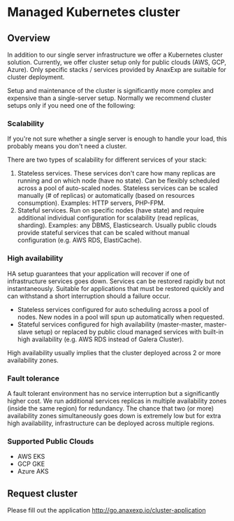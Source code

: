 # Managed Kubernetes cluster

## Overview

In addition to our single server infrastructure we offer a Kubernetes cluster solution. Currently, we offer cluster setup only for public clouds (AWS, GCP, Azure). Only specific stacks / services provided by AnaxExp are suitable for cluster deployment.

Setup and maintenance of the cluster is significantly more complex and expensive than a single-server setup. Normally we recommend cluster setups only if you need one of the following:

### Scalability

If you're not sure whether a single server is enough to handle your load, this probably means you don't need a cluster.

There are two types of scalability for different services of your stack:

1. Stateless services. These services don't care how many replicas are running and on which node (have no state). Can be flexibly scheduled across a pool of auto-scaled nodes. Stateless services can be scaled manually (# of replicas) or automatically (based on resources consumption). Examples: HTTP servers, PHP-FPM.
2. Stateful services. Run on specific nodes (have state) and require additional individual configuration for scalability (read replicas, sharding). Examples: any DBMS, Elasticsearch. Usually public clouds provide stateful services that can be scaled without manual configuration (e.g. AWS RDS, ElastiCache).

### High availability

HA setup guarantees that your application will recover if one of infrastructure services goes down. Services can be restored rapidly but not instantaneously. Suitable for applications that must be restored quickly and can withstand a short interruption should a failure occur.

* Stateless services configured for auto scheduling across a pool of nodes. New nodes in a pool will spun up automatically when requested.
* Stateful services configured for high availability (master-master, master-slave setup) or replaced by public cloud managed services with built-in high availability (e.g. AWS RDS instead of Galera Cluster).

High availability usually implies that the cluster deployed across 2 or more availability zones. 

### Fault tolerance

A fault tolerant environment has no service interruption but a significantly higher cost. We run additional services replicas in multiple availability zones (inside the same region) for redundancy. The chance that two (or more) availability zones simultaneously goes down is extremely low but for extra high availability, infrastructure can be deployed across multiple regions.

### Supported Public Clouds

* AWS EKS
* GCP GKE
* Azure AKS
​
## Request cluster

Please fill out the application http://go.anaxexp.io/cluster-application
​
